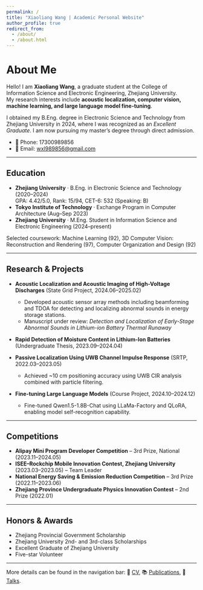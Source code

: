 ```yaml
---
permalink: /
title: "Xiaoliang Wang | Academic Personal Website"
author_profile: true
redirect_from: 
  - /about/
  - /about.html
---
```


# About Me

Hello! I am **Xiaoliang Wang**, a graduate student at the College of Information Science and Electronic Engineering, Zhejiang University.  
My research interests include **acoustic localization, computer vision, machine learning, and large language model fine-tuning**.  

I obtained my B.Eng. degree in Electronic Science and Technology from Zhejiang University in 2024, where I was recognized as an *Excellent Graduate*. I am now pursuing my master’s degree through direct admission.

- 📱 Phone: 17300989856  
- 📧 Email: [wxl989856@gmail.com](mailto:wxl989856@gmail.com)  

---

## Education
- **Zhejiang University** · B.Eng. in Electronic Science and Technology (2020–2024)  
  GPA: 4.42/5.0, Rank: 15/94, CET-6: 532 (Speaking: B)  
- **Tokyo Institute of Technology** · Exchange Program in Computer Architecture (Aug–Sep 2023)  
- **Zhejiang University** · M.Eng. Student in Information Science and Electronic Engineering (2024–present)  

Selected coursework: Machine Learning (92), 3D Computer Vision: Reconstruction and Rendering (97), Computer Organization and Design (92)  

---

## Research & Projects
- **Acoustic Localization and Acoustic Imaging of High-Voltage Discharges** (State Grid Project, 2024.06–2025.02)  
  - Developed acoustic sensor array methods including beamforming and TDOA for detecting and localizing abnormal sounds in energy storage stations.  
  - Manuscript under review: *Detection and Localization of Early-Stage Abnormal Sounds in Lithium-ion Battery Thermal Runaway*  

- **Rapid Detection of Moisture Content in Lithium-Ion Batteries** (Undergraduate Thesis, 2023.09–2024.04)  

- **Passive Localization Using UWB Channel Impulse Response** (SRTP, 2022.03–2023.05)  
  - Achieved ~10 cm positioning accuracy using UWB CIR analysis combined with particle filtering.  

- **Fine-tuning Large Language Models** (Course Project, 2024.10–2024.12)  
  - Fine-tuned Qwen1.5-1.8B-Chat using LLaMa-Factory and QLoRA, enabling model self-recognition capability.  

---

## Competitions
- **Alipay Mini Program Developer Competition** – 3rd Prize, National (2023.11–2024.05)  
- **ISEE–Rockchip Mobile Innovation Contest, Zhejiang University** (2023.03–2023.05) – Team Leader  
- **National Energy Saving & Emission Reduction Competition** – 3rd Prize (2022.11–2023.06)  
- **Zhejiang Province Undergraduate Physics Innovation Contest** – 2nd Prize (2022.01)  

---

## Honors & Awards
- Zhejiang Provincial Government Scholarship  
- Zhejiang University 2nd- and 3rd-class Scholarships  
- Excellent Graduate of Zhejiang University  
- Five-star Volunteer  

---

More details can be found in the navigation bar: 📄 [CV](/cv), 📚 [Publications](/publications), 🎤 [Talks](/talks).
